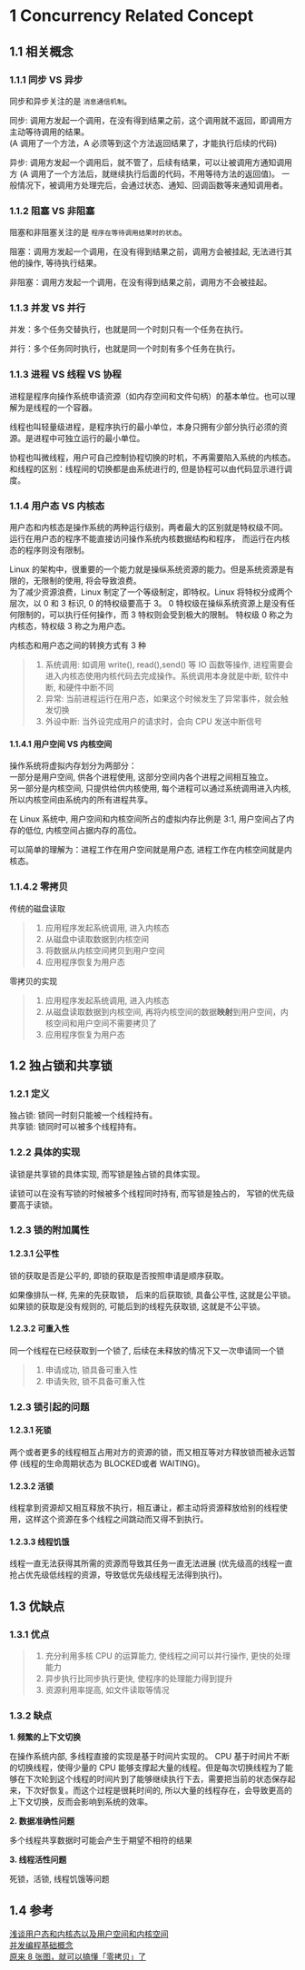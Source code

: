 
# 1 Concurrency Related Concept

## 1.1 相关概念

### 1.1.1 同步 VS 异步

同步和异步关注的是 `消息通信机制`。 

同步: 调用方发起一个调用，在没有得到结果之前，这个调用就不返回，即调用方主动等待调用的结果。  
(A 调用了一个方法，A 必须等到这个方法返回结果了，才能执行后续的代码)  

异步: 调用方发起一个调用后，就不管了，后续有结果，可以让被调用方通知调用方 (A 调用了一个方法后，就继续执行后面的代码，不用等待方法的返回值)。 一般情况下，被调用方处理完后，会通过状态、通知、回调函数等来通知调用者。  

### 1.1.2 阻塞 VS 非阻塞

阻塞和非阻塞关注的是 `程序在等待调用结果时的状态`。 

阻塞：调用方发起一个调用，在没有得到结果之前，调用方会被挂起, 无法进行其他的操作, 等待执行结果。   

非阻塞：调用方发起一个调用，在没有得到结果之前，调用方不会被挂起。

### 1.1.3 并发 VS 并行

并发：多个任务交替执行，也就是同一个时刻只有一个任务在执行。  

并行：多个任务同时执行，也就是同一个时刻有多个任务在执行。

### 1.1.3 进程 VS 线程 VS 协程

进程是程序向操作系统申请资源（如内存空间和文件句柄）的基本单位。也可以理解为是线程的一个容器。

线程也叫轻量级进程，是程序执行的最小单位，本身只拥有少部分执行必须的资源。是进程中可独立运行的最小单位。

协程也叫微线程，用户可自己控制协程切换的时机，不再需要陷入系统的内核态。和线程的区别：线程间的切换都是由系统进行的, 但是协程可以由代码显示进行调度。

### 1.1.4 用户态 VS 内核态

用户态和内核态是操作系统的两种运行级别，两者最大的区别就是特权级不同。 运行在用户态的程序不能直接访问操作系统内核数据结构和程序， 而运行在内核态的程序则没有限制。

Linux 的架构中，很重要的一个能力就是操纵系统资源的能力。但是系统资源是有限的，无限制的使用, 将会导致浪费。  
为了减少资源浪费，Linux 制定了一个等级制定，即特权。Linux 将特权分成两个层次，以 0 和 3 标识, 0 的特权级要高于 3。 0 特权级在操纵系统资源上是没有任何限制的，可以执行任何操作，而 3 特权则会受到极大的限制。 特权级 0 称之为内核态，特权级 3 称之为用户态。


内核态和用户态之间的转换方式有 3 种
> 1. 系统调用: 如调用 write(), read(),send() 等 IO 函数等操作, 进程需要会进入内核态使用内核代码去完成操作。系统调用本身就是中断, 软件中断, 和硬件中断不同
> 2. 异常: 当前进程运行在用户态，如果这个时候发生了异常事件，就会触发切换
> 3. 外设中断: 当外设完成用户的请求时，会向 CPU 发送中断信号

#### 1.1.4.1 用户空间 VS 内核空间

操作系统将虚拟内存划分为两部分：    
一部分是用户空间, 供各个进程使用, 这部分空间内各个进程之间相互独立。  
另一部分是内核空间, 只提供给供内核使用, 每个进程可以通过系统调用进入内核, 所以内核空间由系统内的所有进程共享。

在 Linux 系统中, 用户空间和内核空间所占的虚拟内存比例是 3:1, 用户空间占了内存的低位, 内核空间占据内存的高位。

可以简单的理解为：进程工作在用户空间就是用户态, 进程工作在内核空间就是内核态。

### 1.1.4.2 零拷贝 

传统的磁盘读取
> 1. 应用程序发起系统调用, 进入内核态
> 2. 从磁盘中读取数据到内核空间
> 3. 将数据从内核空间拷贝到用户空间
> 4. 应用程序恢复为用户态

零拷贝的实现
> 1. 应用程序发起系统调用, 进入内核态
> 2. 从磁盘读取数据到内核空间, 再将内核空间的数据**映射**到用户空间，内核空间和用户空间不需要拷贝了
> 3. 应用程序恢复为用户态

## 1.2 独占锁和共享锁

### 1.2.1 定义

独占锁: 锁同一时刻只能被一个线程持有。  
共享锁: 锁同时可以被多个线程持有。

### 1.2.2 具体的实现

读锁是共享锁的具体实现, 而写锁是独占锁的具体实现。

读锁可以在没有写锁的时候被多个线程同时持有, 而写锁是独占的， 写锁的优先级要高于读锁。

### 1.2.3 锁的附加属性

#### 1.2.3.1 公平性

锁的获取是否是公平的, 即锁的获取是否按照申请是顺序获取。  

如果像排队一样, 先来的先获取锁， 后来的后获取锁, 具备公平性, 这就是公平锁。
如果锁的获取是没有规则的, 可能后到的线程先获取锁, 这就是不公平锁。

#### 1.2.3.2 可重入性

同一个线程在已经获取到一个锁了, 后续在未释放的情况下又一次申请同一个锁
> 1. 申请成功, 锁具备可重入性
> 2. 申请失败, 锁不具备可重入性

### 1.2.3 锁引起的问题

#### 1.2.3.1 死锁

两个或者更多的线程相互占用对方的资源的锁，而又相互等对方释放锁而被永远暂停 (线程的生命周期状态为 BLOCKED或者 WAITING)。

#### 1.2.3.2 活锁

线程拿到资源却又相互释放不执行，相互谦让，都主动将资源释放给别的线程使用，这样这个资源在多个线程之间跳动而又得不到执行。

#### 1.2.3.3 线程饥饿

线程一直无法获得其所需的资源而导致其任务一直无法进展 (优先级高的线程一直抢占优先级低线程的资源，导致低优先级线程无法得到执行)。

## 1.3 优缺点

### 1.3.1 优点

> 1. 充分利用多核 CPU 的运算能力, 使线程之间可以并行操作, 更快的处理能力
> 2. 异步执行比同步执行更快, 使程序的处理能力得到提升
> 3. 资源利用率提高, 如文件读取等情况

### 1.3.2 缺点

**1. 频繁的上下文切换**

在操作系统内部, 多线程直接的实现是基于时间片实现的。 CPU 基于时间片不断的切换线程，使得少量的 CPU 能够支撑起大量的线程。但是每次切换线程为了能够在下次轮到这个线程的时间片到了能够继续执行下去，需要把当前的状态保存起来，下次好恢复。而这个过程是很耗时间的, 所以大量的线程存在，会导致更高的上下文切换，反而会影响到系统的效率。

**2. 数据准确性问题**

多个线程共享数据时可能会产生于期望不相符的结果

**3. 线程活性问题**

死锁，活锁, 线程饥饿等问题

## 1.4 参考

[浅谈用户态和内核态以及用户空间和内核空间](https://blog.csdn.net/zk3326312/article/details/79591358)  
[并发编程基础概念](https://zhuanlan.zhihu.com/p/248448896)      
[原来 8 张图，就可以搞懂「零拷贝」了](https://zhuanlan.zhihu.com/p/258513662)  






